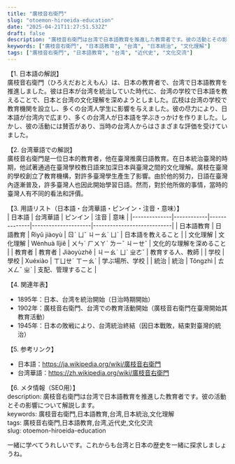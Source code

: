 ```yaml
---
title: "廣枝音右衛門"
slug: "otoemon-hiroeida-education"
date: "2025-04-21T11:27:51.532Z"
draft: false
description: "廣枝音右衛門は台湾で日本語教育を推進した教育者です。彼の活動とその影響について解説します。"
keywords: ["廣枝音右衛門", "日本語教育", "台湾", "日本統治", "文化理解"]
tags: ["廣枝音右衛門", "日本語教育", "台湾", "近代史", "文化交流"]
---
```


【1. 日本語の解説】  
廣枝音右衛門（ひろえだおとえもん）は、日本の教育者で、台湾で日本語教育を推進しました。彼は日本が台湾を統治していた時代に、台湾の学校で日本語を教えることで、日本と台湾の文化理解を深めようとしました。広枝は台湾の学校で教育機関を設立し、多くの台湾人学生に影響を与えました。彼の尽力により、日本語が台湾内で広まり、多くの台湾人が日本語を学ぶきっかけを作りました。しかし、彼の活動には賛否があり、当時の台湾人からはさまざまな評価を受けていました。

【2. 台湾華語での解説】  
廣枝音右衛門是一位日本的教育者，他在臺灣推廣日語教育。在日本統治臺灣的時期，他試著通過在臺灣學校教日語來加深日本與臺灣之間的文化理解。廣枝在臺灣的學校創立了教育機構，對許多臺灣學生產生了影響。由於他的努力，日語在臺灣內逐漸普及，許多臺灣人也因此開始學習日語。然而，對於他所做的事情，當時的臺灣人有不同的看法和評價。

【3. 用語リスト（日本語・台湾華語・ピンイン・注音・意味）】  
| 日本語       | 台湾華語   | ピンイン     | 注音                | 意味                       |
|--------------|------------|--------------|---------------------|----------------------------|
| 日本語教育   | 日語教育   | Rìyǔ jiàoyù  | ㄖˋ ㄩˇ ㄐㄧㄠˋ ㄩˋ | 日本語を教えること          |
| 文化理解     | 文化理解   | Wénhuà lǐjiě | ㄨㄣˊ ㄏㄨㄚˋ ㄌㄧˇ ㄐㄧㄝˇ | 文化的な理解を深めること    |
| 教育者       | 教育者     | Jiàoyùzhě    | ㄐㄧㄠˋ ㄩˋ ㄓㄜˇ     | 教育する人、教師           |
| 学校         | 學校       | Xuéxiào      | ㄒㄩㄝˊ ㄒㄧㄠˋ          | 学ぶ場所、学校             |
| 統治         | 統治       | Tǒngzhì      | ㄊㄨㄥˇ ㄓˋ           | 支配、管理すること        |

【4. 関連年表】  
- 1895年：日本、台湾を統治開始（日治時期開始）  
- 1902年：廣枝音右衛門、台湾での教育活動開始（廣枝音右衛門在臺灣開始其教育活動）  
- 1945年：日本の敗戦により、台湾統治終結（因日本戰敗，結束對臺灣的統治）

【5. 参考リンク】  
- 日本語：https://ja.wikipedia.org/wiki/廣枝音右衛門  
- 台湾華語：https://zh.wikipedia.org/wiki/廣枝音右衛門

【6. メタ情報（SEO用）】  
description: 廣枝音右衛門は台湾で日本語教育を推進した教育者です。彼の活動とその影響について解説します。  
keywords: 廣枝音右衛門,日本語教育,台湾,日本統治,文化理解  
tags: 廣枝音右衛門,日本語教育,台湾,近代史,文化交流  
slug: otoemon-hiroeida-education

一緒に学べてうれしいです。これからも台湾と日本の歴史を一緒に探求しましょうね。